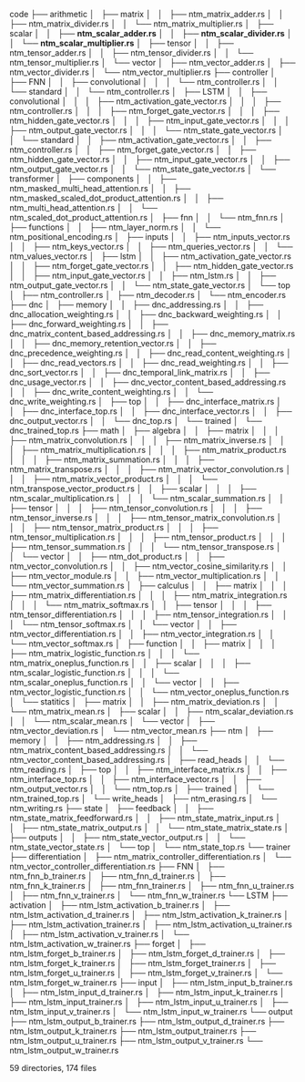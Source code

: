 code
├── arithmetic
│   ├── matrix
│   │   ├── ntm_matrix_adder.rs
│   │   ├── ntm_matrix_divider.rs
│   │   └── ntm_matrix_multiplier.rs
│   ├── scalar
│   │   ├── **ntm_scalar_adder.rs**
│   │   ├── **ntm_scalar_divider.rs**
│   │   └── **ntm_scalar_multiplier.rs**
│   ├── tensor
│   │   ├── ntm_tensor_adder.rs
│   │   ├── ntm_tensor_divider.rs
│   │   └── ntm_tensor_multiplier.rs
│   └── vector
│       ├── ntm_vector_adder.rs
│       ├── ntm_vector_divider.rs
│       └── ntm_vector_multiplier.rs
├── controller
│   ├── FNN
│   │   ├── convolutional
│   │   │   └── ntm_controller.rs
│   │   └── standard
│   │       └── ntm_controller.rs
│   ├── LSTM
│   │   ├── convolutional
│   │   │   ├── ntm_activation_gate_vector.rs
│   │   │   ├── ntm_controller.rs
│   │   │   ├── ntm_forget_gate_vector.rs
│   │   │   ├── ntm_hidden_gate_vector.rs
│   │   │   ├── ntm_input_gate_vector.rs
│   │   │   ├── ntm_output_gate_vector.rs
│   │   │   └── ntm_state_gate_vector.rs
│   │   └── standard
│   │       ├── ntm_activation_gate_vector.rs
│   │       ├── ntm_controller.rs
│   │       ├── ntm_forget_gate_vector.rs
│   │       ├── ntm_hidden_gate_vector.rs
│   │       ├── ntm_input_gate_vector.rs
│   │       ├── ntm_output_gate_vector.rs
│   │       └── ntm_state_gate_vector.rs
│   └── transformer
│       ├── components
│       │   ├── ntm_masked_multi_head_attention.rs
│       │   ├── ntm_masked_scaled_dot_product_attention.rs
│       │   ├── ntm_multi_head_attention.rs
│       │   └── ntm_scaled_dot_product_attention.rs
│       ├── fnn
│       │   └── ntm_fnn.rs
│       ├── functions
│       │   ├── ntm_layer_norm.rs
│       │   └── ntm_positional_encoding.rs
│       ├── inputs
│       │   ├── ntm_inputs_vector.rs
│       │   ├── ntm_keys_vector.rs
│       │   ├── ntm_queries_vector.rs
│       │   └── ntm_values_vector.rs
│       ├── lstm
│       │   ├── ntm_activation_gate_vector.rs
│       │   ├── ntm_forget_gate_vector.rs
│       │   ├── ntm_hidden_gate_vector.rs
│       │   ├── ntm_input_gate_vector.rs
│       │   ├── ntm_lstm.rs
│       │   ├── ntm_output_gate_vector.rs
│       │   └── ntm_state_gate_vector.rs
│       └── top
│           ├── ntm_controller.rs
│           ├── ntm_decoder.rs
│           └── ntm_encoder.rs
├── dnc
│   ├── memory
│   │   ├── dnc_addressing.rs
│   │   ├── dnc_allocation_weighting.rs
│   │   ├── dnc_backward_weighting.rs
│   │   ├── dnc_forward_weighting.rs
│   │   ├── dnc_matrix_content_based_addressing.rs
│   │   ├── dnc_memory_matrix.rs
│   │   ├── dnc_memory_retention_vector.rs
│   │   ├── dnc_precedence_weighting.rs
│   │   ├── dnc_read_content_weighting.rs
│   │   ├── dnc_read_vectors.rs
│   │   ├── dnc_read_weighting.rs
│   │   ├── dnc_sort_vector.rs
│   │   ├── dnc_temporal_link_matrix.rs
│   │   ├── dnc_usage_vector.rs
│   │   ├── dnc_vector_content_based_addressing.rs
│   │   ├── dnc_write_content_weighting.rs
│   │   └── dnc_write_weighting.rs
│   ├── top
│   │   ├── dnc_interface_matrix.rs
│   │   ├── dnc_interface_top.rs
│   │   ├── dnc_interface_vector.rs
│   │   ├── dnc_output_vector.rs
│   │   └── dnc_top.rs
│   └── trained
│       └── dnc_trained_top.rs
├── math
│   ├── algebra
│   │   ├── matrix
│   │   │   ├── ntm_matrix_convolution.rs
│   │   │   ├── ntm_matrix_inverse.rs
│   │   │   ├── ntm_matrix_multiplication.rs
│   │   │   ├── ntm_matrix_product.rs
│   │   │   ├── ntm_matrix_summation.rs
│   │   │   ├── ntm_matrix_transpose.rs
│   │   │   ├── ntm_matrix_vector_convolution.rs
│   │   │   ├── ntm_matrix_vector_product.rs
│   │   │   └── ntm_transpose_vector_product.rs
│   │   ├── scalar
│   │   │   ├── ntm_scalar_multiplication.rs
│   │   │   └── ntm_scalar_summation.rs
│   │   ├── tensor
│   │   │   ├── ntm_tensor_convolution.rs
│   │   │   ├── ntm_tensor_inverse.rs
│   │   │   ├── ntm_tensor_matrix_convolution.rs
│   │   │   ├── ntm_tensor_matrix_product.rs
│   │   │   ├── ntm_tensor_multiplication.rs
│   │   │   ├── ntm_tensor_product.rs
│   │   │   ├── ntm_tensor_summation.rs
│   │   │   └── ntm_tensor_transpose.rs
│   │   └── vector
│   │       ├── ntm_dot_product.rs
│   │       ├── ntm_vector_convolution.rs
│   │       ├── ntm_vector_cosine_similarity.rs
│   │       ├── ntm_vector_module.rs
│   │       ├── ntm_vector_multiplication.rs
│   │       └── ntm_vector_summation.rs
│   ├── calculus
│   │   ├── matrix
│   │   │   ├── ntm_matrix_differentiation.rs
│   │   │   ├── ntm_matrix_integration.rs
│   │   │   └── ntm_matrix_softmax.rs
│   │   ├── tensor
│   │   │   ├── ntm_tensor_differentiation.rs
│   │   │   ├── ntm_tensor_integration.rs
│   │   │   └── ntm_tensor_softmax.rs
│   │   └── vector
│   │       ├── ntm_vector_differentiation.rs
│   │       ├── ntm_vector_integration.rs
│   │       └── ntm_vector_softmax.rs
│   ├── function
│   │   ├── matrix
│   │   │   ├── ntm_matrix_logistic_function.rs
│   │   │   └── ntm_matrix_oneplus_function.rs
│   │   ├── scalar
│   │   │   ├── ntm_scalar_logistic_function.rs
│   │   │   └── ntm_scalar_oneplus_function.rs
│   │   └── vector
│   │       ├── ntm_vector_logistic_function.rs
│   │       └── ntm_vector_oneplus_function.rs
│   └── statitics
│       ├── matrix
│       │   ├── ntm_matrix_deviation.rs
│       │   └── ntm_matrix_mean.rs
│       ├── scalar
│       │   ├── ntm_scalar_deviation.rs
│       │   └── ntm_scalar_mean.rs
│       └── vector
│           ├── ntm_vector_deviation.rs
│           └── ntm_vector_mean.rs
├── ntm
│   ├── memory
│   │   ├── ntm_addressing.rs
│   │   ├── ntm_matrix_content_based_addressing.rs
│   │   └── ntm_vector_content_based_addressing.rs
│   ├── read_heads
│   │   └── ntm_reading.rs
│   ├── top
│   │   ├── ntm_interface_matrix.rs
│   │   ├── ntm_interface_top.rs
│   │   ├── ntm_interface_vector.rs
│   │   ├── ntm_output_vector.rs
│   │   └── ntm_top.rs
│   ├── trained
│   │   └── ntm_trained_top.rs
│   └── write_heads
│       ├── ntm_erasing.rs
│       └── ntm_writing.rs
├── state
│   ├── feedback
│   │   ├── ntm_state_matrix_feedforward.rs
│   │   ├── ntm_state_matrix_input.rs
│   │   ├── ntm_state_matrix_output.rs
│   │   └── ntm_state_matrix_state.rs
│   ├── outputs
│   │   ├── ntm_state_vector_output.rs
│   │   └── ntm_state_vector_state.rs
│   └── top
│       └── ntm_state_top.rs
└── trainer
    ├── differentiation
    │   ├── ntm_matrix_controller_differentiation.rs
    │   └── ntm_vector_controller_differentiation.rs
    ├── FNN
    │   ├── ntm_fnn_b_trainer.rs
    │   ├── ntm_fnn_d_trainer.rs
    │   ├── ntm_fnn_k_trainer.rs
    │   ├── ntm_fnn_trainer.rs
    │   ├── ntm_fnn_u_trainer.rs
    │   ├── ntm_fnn_v_trainer.rs
    │   └── ntm_fnn_w_trainer.rs
    └── LSTM
        ├── activation
        │   ├── ntm_lstm_activation_b_trainer.rs
        │   ├── ntm_lstm_activation_d_trainer.rs
        │   ├── ntm_lstm_activation_k_trainer.rs
        │   ├── ntm_lstm_activation_trainer.rs
        │   ├── ntm_lstm_activation_u_trainer.rs
        │   ├── ntm_lstm_activation_v_trainer.rs
        │   └── ntm_lstm_activation_w_trainer.rs
        ├── forget
        │   ├── ntm_lstm_forget_b_trainer.rs
        │   ├── ntm_lstm_forget_d_trainer.rs
        │   ├── ntm_lstm_forget_k_trainer.rs
        │   ├── ntm_lstm_forget_trainer.rs
        │   ├── ntm_lstm_forget_u_trainer.rs
        │   ├── ntm_lstm_forget_v_trainer.rs
        │   └── ntm_lstm_forget_w_trainer.rs
        ├── input
        │   ├── ntm_lstm_input_b_trainer.rs
        │   ├── ntm_lstm_input_d_trainer.rs
        │   ├── ntm_lstm_input_k_trainer.rs
        │   ├── ntm_lstm_input_trainer.rs
        │   ├── ntm_lstm_input_u_trainer.rs
        │   ├── ntm_lstm_input_v_trainer.rs
        │   └── ntm_lstm_input_w_trainer.rs
        └── output
            ├── ntm_lstm_output_b_trainer.rs
            ├── ntm_lstm_output_d_trainer.rs
            ├── ntm_lstm_output_k_trainer.rs
            ├── ntm_lstm_output_trainer.rs
            ├── ntm_lstm_output_u_trainer.rs
            ├── ntm_lstm_output_v_trainer.rs
            └── ntm_lstm_output_w_trainer.rs

59 directories, 174 files
